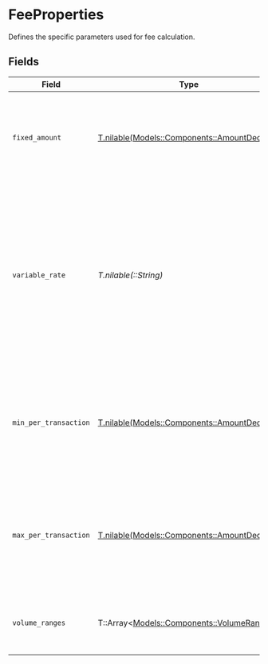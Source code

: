 # FeeProperties

Defines the specific parameters used for fee calculation.


## Fields

| Field                                                                                                                                                  | Type                                                                                                                                                   | Required                                                                                                                                               | Description                                                                                                                                            | Example                                                                                                                                                |
| ------------------------------------------------------------------------------------------------------------------------------------------------------ | ------------------------------------------------------------------------------------------------------------------------------------------------------ | ------------------------------------------------------------------------------------------------------------------------------------------------------ | ------------------------------------------------------------------------------------------------------------------------------------------------------ | ------------------------------------------------------------------------------------------------------------------------------------------------------ |
| `fixed_amount`                                                                                                                                         | [T.nilable(Models::Components::AmountDecimal)](../../models/shared/amountdecimal.md)                                                                   | :heavy_minus_sign:                                                                                                                                     | A fixed fee that is applied to the amount of each transaction in the `fixed` and `blended` fee models.                                                 |                                                                                                                                                        |
| `variable_rate`                                                                                                                                        | *T.nilable(::String)*                                                                                                                                  | :heavy_minus_sign:                                                                                                                                     | A percentage fee that is applied to the amount of each transaction in the `blended` fee model, expressed as a decimal. <br/><br/>For example, 0.05% is '0.05'. | 0.05                                                                                                                                                   |
| `min_per_transaction`                                                                                                                                  | [T.nilable(Models::Components::AmountDecimal)](../../models/shared/amountdecimal.md)                                                                   | :heavy_minus_sign:                                                                                                                                     | Specifies the minimum allowable spending for a single transaction, working as a transaction floor.                                                     |                                                                                                                                                        |
| `max_per_transaction`                                                                                                                                  | [T.nilable(Models::Components::AmountDecimal)](../../models/shared/amountdecimal.md)                                                                   | :heavy_minus_sign:                                                                                                                                     | Specifies the maximum allowable spending for a single transaction, working as a transaction ceiling.                                                   |                                                                                                                                                        |
| `volume_ranges`                                                                                                                                        | T::Array<[Models::Components::VolumeRange](../../models/shared/volumerange.md)>                                                                        | :heavy_check_mark:                                                                                                                                     | Defines the volume ranges for tiered pricing models.                                                                                                   |                                                                                                                                                        |